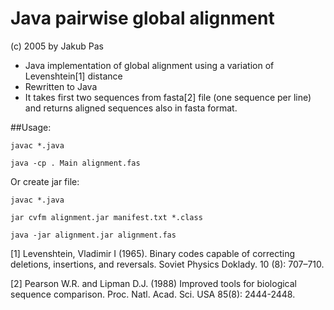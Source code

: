 # Java pairwise global alignment

(c) 2005 by Jakub Pas

* Java implementation of global alignment using a variation of Levenshtein[1] distance
* Rewritten to Java
* It takes first two sequences from fasta[2] file (one sequence per line) and returns aligned sequences
also in fasta format.

##Usage:

`javac *.java`

`java -cp . Main alignment.fas`

Or create jar file:

`javac *.java`

`jar cvfm alignment.jar manifest.txt *.class`

`java -jar alignment.jar alignment.fas`

[1]  Levenshtein, Vladimir I (1965).
    Binary codes capable of correcting deletions, insertions, and reversals.
    Soviet Physics Doklady. 10 (8): 707–710.

[2] Pearson W.R. and Lipman D.J. (1988)
    Improved tools for biological sequence comparison.
    Proc. Natl. Acad. Sci. USA 85(8): 2444-2448.
